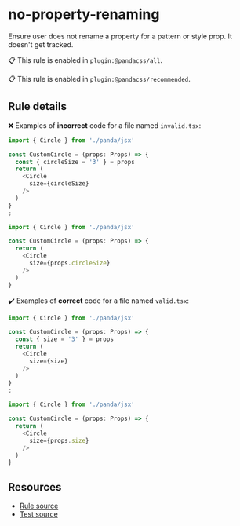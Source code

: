 [//]: # (This file is generated by eslint-docgen. Do not edit it directly.)

# no-property-renaming

Ensure user does not rename a property for a pattern or style prop. It doesn't get tracked.

📋 This rule is enabled in `plugin:@pandacss/all`.

📋 This rule is enabled in `plugin:@pandacss/recommended`.

## Rule details

❌ Examples of **incorrect** code for a file named `invalid.tsx`:
```js
import { Circle } from './panda/jsx'

const CustomCircle = (props: Props) => {
  const { circleSize = '3' } = props
  return (
    <Circle
      size={circleSize}
    />
  )
}
;

import { Circle } from './panda/jsx'

const CustomCircle = (props: Props) => {
  return (
    <Circle
      size={props.circleSize}
    />
  )
}
```

✔️ Examples of **correct** code for a file named `valid.tsx`:
```js
import { Circle } from './panda/jsx'

const CustomCircle = (props: Props) => {
  const { size = '3' } = props
  return (
    <Circle
      size={size}
    />
  )
}
;

import { Circle } from './panda/jsx'

const CustomCircle = (props: Props) => {
  return (
    <Circle
      size={props.size}
    />
  )
}
```

## Resources

* [Rule source](/plugin/src/rules/no-property-renaming.ts)
* [Test source](/test/no-property-renaming.test.ts)

